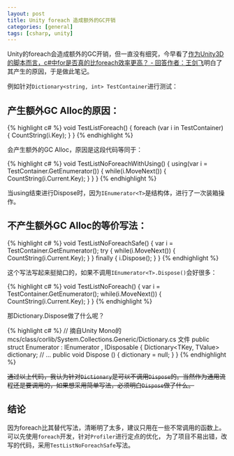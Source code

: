 ```yaml
---
layout: post
title: Unity foreach 造成额外的GC开销
categories: [general]
tags: [csharp, unity]
---
```


Unity的foreach会造成额外的GC开销，但一直没有细究，今早看了[作为Unity3D的脚本而言，c#中for是否真的比foreach效率更高？ - 回答作者：王剑飞](https://www.zhihu.com/question/30334270/answer/49858731)明白了其产生的原因，于是做此笔记。

例如针对`Dictionary<string, int> TestContainer`进行测试：

## 产生额外GC Alloc的原因：

{% highlight c# %}
void TestListForeach()
{
	foreach (var i in TestContainer)
	{
		CountString(i.Key);
	}
}
{% endhighlight %}

会产生额外的GC Alloc，原因是这段代码等同于：

{% highlight c# %}
void TestListNoForeachWithUsing()
{
	using(var i = TestContainer.GetEnumerator())
	{
		while(i.MoveNext())
		{
			CountString(i.Current.Key);
		}
	}
}
{% endhighlight %}

当using结束进行Dispose时，因为`IEnumerator<T>`是结构体，进行了一次装箱操作。


## 不产生额外GC Alloc的等价写法：

{% highlight c# %}
void TestListNoForeachSafe()
{
	var i = TestContainer.GetEnumerator();
	try
	{
		while(i.MoveNext())
		{
			CountString(i.Current.Key);
		}
	}
	finally
	{
		i.Dispose();
	}
}
{% endhighlight %}

这个写法写起来挺拗口的，如果不调用`IEnumerator<T>.Dispose()`会好很多：

{% highlight c# %}
void TestListNoForeach()
{
	var i = TestContainer.GetEnumerator();
	while(i.MoveNext())
	{
		CountString(i.Current.Key);
	}
}
{% endhighlight %}

那Dictionary.Dispose做了什么呢？

{% highlight c# %} 
// 摘自Unity Mono的 mcs/class/corlib/System.Collections.Generic/Dictionary.cs 文件
public struct Enumerator : IEnumerator <T>, IDisposable {
	Dictionary<TKey, TValue> dictionary;
	// ...
	public void Dispose ()
	{
		dictionary = null;
	}
}
{% endhighlight %}

~~通过以上代码，我认为针对`Dictionary`是可以不调用`Dispose`的。当然作为通用流程还是要调用的，如果想采用简单写法，必须明白`Dispose`做了什么。~~

## 结论

因为foreach比其替代写法，清晰明了太多，建议只用在一些不常调用的函数上。
可以先使用`foreach`开发，针对`Profiler`进行定点的优化，
为了项目不易出错，改写的代码，采用`TestListNoForeachSafe`写法。
